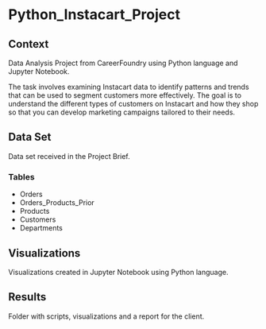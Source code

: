 # Python_Instacart_Project
## Context
Data Analysis Project from CareerFoundry using Python language and Jupyter Notebook.

The task involves examining Instacart data to identify patterns and trends that can be used to segment customers more effectively. The goal is to understand the different types of customers on Instacart and how they shop so that you can develop marketing campaigns tailored to their needs.
## Data Set
Data set received in the Project Brief.
### Tables
+ Orders
+ Orders_Products_Prior
+ Products
+ Customers
+ Departments
## Visualizations
Visualizations created in Jupyter Notebook using Python language.
## Results
Folder with scripts, visualizations and a report for the client.
